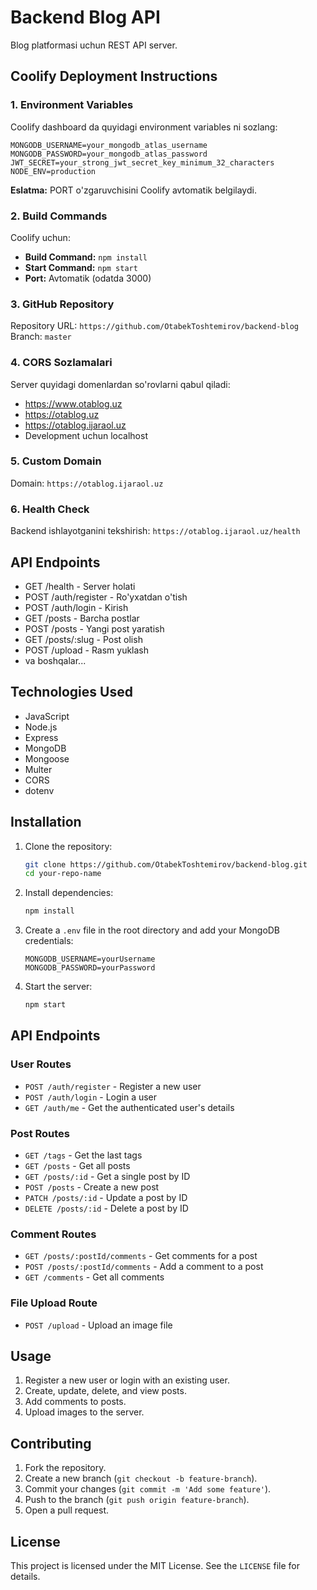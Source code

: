 # Backend Blog API

Blog platformasi uchun REST API server.

## Coolify Deployment Instructions

### 1. Environment Variables
Coolify dashboard da quyidagi environment variables ni sozlang:

```
MONGODB_USERNAME=your_mongodb_atlas_username
MONGODB_PASSWORD=your_mongodb_atlas_password
JWT_SECRET=your_strong_jwt_secret_key_minimum_32_characters
NODE_ENV=production
```

**Eslatma:** PORT o'zgaruvchisini Coolify avtomatik belgilaydi.

### 2. Build Commands
Coolify uchun:
- **Build Command:** `npm install`
- **Start Command:** `npm start`
- **Port:** Avtomatik (odatda 3000)

### 3. GitHub Repository
Repository URL: `https://github.com/OtabekToshtemirov/backend-blog`
Branch: `master`

### 4. CORS Sozlamalari
Server quyidagi domenlardan so'rovlarni qabul qiladi:
- https://www.otablog.uz
- https://otablog.uz
- https://otablog.ijaraol.uz
- Development uchun localhost

### 5. Custom Domain
Domain: `https://otablog.ijaraol.uz`

### 6. Health Check
Backend ishlayotganini tekshirish: `https://otablog.ijaraol.uz/health`

## API Endpoints
- GET /health - Server holati
- POST /auth/register - Ro'yxatdan o'tish
- POST /auth/login - Kirish
- GET /posts - Barcha postlar
- POST /posts - Yangi post yaratish
- GET /posts/:slug - Post olish
- POST /upload - Rasm yuklash
- va boshqalar...

## Technologies Used
- JavaScript
- Node.js
- Express
- MongoDB
- Mongoose
- Multer
- CORS
- dotenv

## Installation

1. Clone the repository:
    ```bash
    git clone https://github.com/OtabekToshtemirov/backend-blog.git
    cd your-repo-name
    ```

2. Install dependencies:
    ```bash
    npm install
    ```

3. Create a `.env` file in the root directory and add your MongoDB credentials:
    ```plaintext
    MONGODB_USERNAME=yourUsername
    MONGODB_PASSWORD=yourPassword
    ```

4. Start the server:
    ```bash
    npm start
    ```

## API Endpoints

### User Routes
- `POST /auth/register` - Register a new user
- `POST /auth/login` - Login a user
- `GET /auth/me` - Get the authenticated user's details

### Post Routes
- `GET /tags` - Get the last tags
- `GET /posts` - Get all posts
- `GET /posts/:id` - Get a single post by ID
- `POST /posts` - Create a new post
- `PATCH /posts/:id` - Update a post by ID
- `DELETE /posts/:id` - Delete a post by ID

### Comment Routes
- `GET /posts/:postId/comments` - Get comments for a post
- `POST /posts/:postId/comments` - Add a comment to a post
- `GET /comments` - Get all comments

### File Upload Route
- `POST /upload` - Upload an image file

## Usage

1. Register a new user or login with an existing user.
2. Create, update, delete, and view posts.
3. Add comments to posts.
4. Upload images to the server.

## Contributing
1. Fork the repository.
2. Create a new branch (`git checkout -b feature-branch`).
3. Commit your changes (`git commit -m 'Add some feature'`).
4. Push to the branch (`git push origin feature-branch`).
5. Open a pull request.

## License
This project is licensed under the MIT License. See the `LICENSE` file for details.